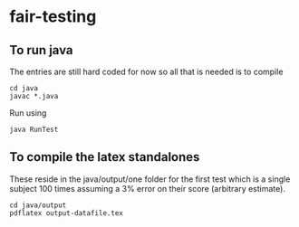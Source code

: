 fair-testing
============

## To run java

The entries are still hard coded for now so all that is needed is to compile

```
cd java
javac *.java
```

Run using

```
java RunTest
```

## To compile the latex standalones

These reside in the java/output/one folder for the first test which is a single subject 100 times assuming a 3% error on their score (arbitrary estimate).

```
cd java/output
pdflatex output-datafile.tex
```
